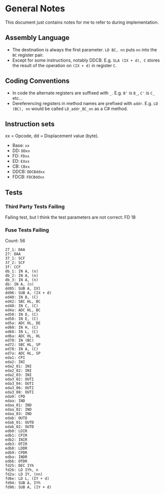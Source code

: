﻿# General Notes

This document just contains notes for me to refer to during implementation.

## Assembly Language

- The destination is always the first parameter. `LD BC, nn` puts `nn` into the `BC` register pair.
- Except for some instructions, notably DDCB. E.g. `SLA (IX + d), C` stores the result of the operation on `(IX + d)` in register `C`.

## Coding Conventions

- In code the alternate registers are suffixed with `_`. E.g. `B'` is `B_`, `C'` is `C_` etc...
- Dereferencing registers in method names are prefixed with `addr`. E.g. `LD (BC), nn` would be called `LD_addr_BC_nn` as a C# method.

## Instruction sets

xx = Opcode, dd = Displacement value (byte).

- Base: `xx`
- DD: `DDxx`
- FD: `FDxx`
- ED: `EXxx`
- CB: `CBxx`
- DDCB: `DDCBddxx`
- FDCB: `FDCBddxx`

## Tests

### Third Party Tests Failing

Failing test, but I think the test parameters are not correct: FD 18

### Fuse Tests Failing

Count: 56

```
27_1: DAA
27: DAA
37_1: SCF
37_2: SCF
3f: CCF
db_1: IN A, (n)
db_2: IN A, (n)
db_3: IN A, (n)
db: IN A, (n)
dd95: SUB A, IXl
dd96: SUB A, (IX + d)
ed40: IN B, (C)
ed42: SBC HL, BC
ed48: IN C, (C)
ed4a: ADC HL, BC
ed50: IN D, (C)
ed58: IN E, (C)
ed5a: ADC HL, DE
ed60: IN H, (C)
ed68: IN L, (C)
ed6a: ADC HL, HL
ed70: IN (BC)
ed72: SBC HL, SP
ed78: IN A, (C)
ed7a: ADC HL, SP
eda1: CPI
eda2: INI
eda2_01: INI
eda2_02: INI
eda2_03: INI
eda3_02: OUTI
eda3_04: OUTI
eda3_06: OUTI
eda3_08: OUTI
eda9: CPD
edaa: IND
edaa_01: IND
edaa_02: IND
edaa_03: IND
edab: OUTD
edab_01: OUTD
edab_02: OUTD
edb0: LDIR
edb1: CPIR
edb2: INIR
edb3: OTIR
edb8: LDDR
edb9: CPDR
edba: INDR
edbb: OTDR
fd25: DEC IYh
fd26: LD IYh, n
fd2a: LD IY, (nn)
fd6e: LD L, (IY + d)
fd94: SUB A, IYh
fd96: SUB A, (IY + d)
```